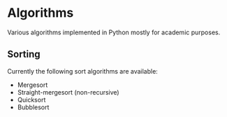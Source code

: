 Algorithms
==========

Various algorithms implemented in Python mostly for academic purposes.


Sorting
-------

Currently the following sort algorithms are available:

* Mergesort
* Straight-mergesort (non-recursive)
* Quicksort
* Bubblesort
